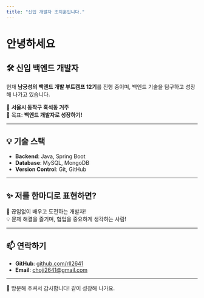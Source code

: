```yaml
---
title: "신입 개발자 조지훈입니다."
---
```


# 안녕하세요

## 🛠 신입 백엔드 개발자  

현재 **남궁성의 백엔드 개발 부트캠프 12기**를 진행 중이며, 백엔드 기술을  탐구하고 성장해 나가고 있습니다.  

📍 **서울시 동작구 흑석동 거주**  
🎯 목표: **백엔드 개발자로 성장하기!**

---

## 💡 기술 스택  
- **Backend**: Java, Spring Boot  
- **Database**: MySQL, MongoDB  
- **Version Control**: Git, GitHub  

---

## ✨ 저를 한마디로 표현하면?  
🚀 끊임없이 배우고 도전하는 개발자!  
💡 문제 해결을 즐기며, 협업을 중요하게 생각하는 사람!  

---

## 📫 연락하기  
- **GitHub**: [github.com/rll2641](https://github.com/rll2641)  
- **Email**: choji2641@gmail.com  

---

🙌 방문해 주셔서 감사합니다! 같이 성장해 나가요.  